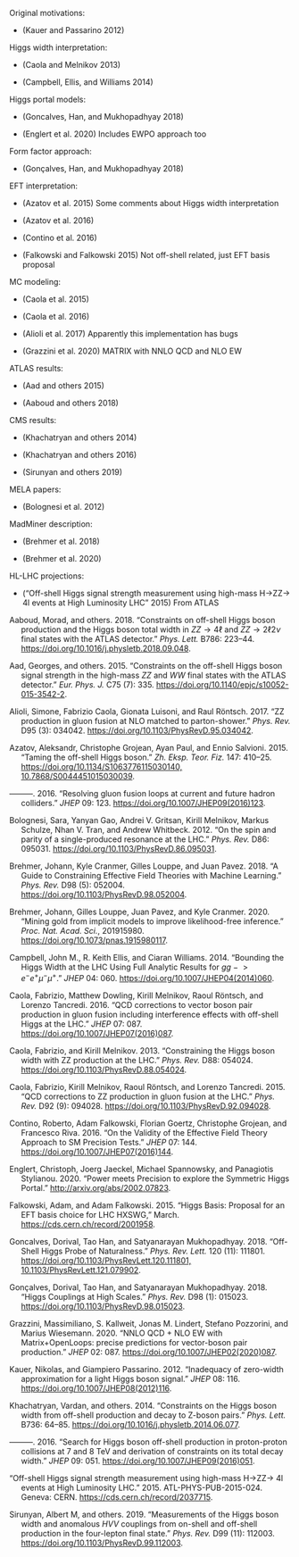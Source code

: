 <!DOCTYPE html>
<html xmlns="http://www.w3.org/1999/xhtml" lang="" xml:lang="">
<head>
  <meta charset="utf-8" />
  <meta name="generator" content="pandoc" />
  <meta name="viewport" content="width=device-width, initial-scale=1.0, user-scalable=yes" />
  <title>OffShell_References</title>
  <style>
    code{white-space: pre-wrap;}
    span.smallcaps{font-variant: small-caps;}
    span.underline{text-decoration: underline;}
    div.column{display: inline-block; vertical-align: top; width: 50%;}
    div.hanging-indent{margin-left: 1.5em; text-indent: -1.5em;}
    ul.task-list{list-style: none;}
  </style>
  <!--[if lt IE 9]>
    <script src="//cdnjs.cloudflare.com/ajax/libs/html5shiv/3.7.3/html5shiv-printshiv.min.js"></script>
  <![endif]-->
</head>
<body>
<p>Original motivations:</p>
<ul>
<li><p><span class="citation" data-cites="Kauer:2012hd">(Kauer and Passarino 2012)</span></p></li>
</ul>
<p>Higgs width interpretation:</p>
<ul>
<li><p><span class="citation" data-cites="Caola:2013yja">(Caola and Melnikov 2013)</span></p></li>
<li><p><span class="citation" data-cites="Campbell:2013una">(Campbell, Ellis, and Williams 2014)</span></p></li>
</ul>
<p>Higgs portal models:</p>
<ul>
<li><p><span class="citation" data-cites="Goncalves:2017iub">(Goncalves, Han, and Mukhopadhyay 2018)</span></p></li>
<li><p><span class="citation" data-cites="Englert:2020gcp">(Englert et al. 2020)</span> Includes EWPO approach too</p></li>
</ul>
<p>Form factor approach:</p>
<ul>
<li><p><span class="citation" data-cites="Goncalves:2018pkt">(Gonçalves, Han, and Mukhopadhyay 2018)</span></p></li>
</ul>
<p>EFT interpretation:</p>
<ul>
<li><p><span class="citation" data-cites="Azatov:2014jga">(Azatov et al. 2015)</span> Some comments about Higgs width interpretation</p></li>
<li><p><span class="citation" data-cites="Azatov:2016xik">(Azatov et al. 2016)</span></p></li>
<li><p><span class="citation" data-cites="Contino:2016jqw">(Contino et al. 2016)</span></p></li>
<li><p><span class="citation" data-cites="Falkowski:2001958">(Falkowski and Falkowski 2015)</span> Not off-shell related, just EFT basis proposal</p></li>
</ul>
<p>MC modeling:</p>
<ul>
<li><p><span class="citation" data-cites="Caola:2015psa">(Caola et al. 2015)</span></p></li>
<li><p><span class="citation" data-cites="Caola:2016trd">(Caola et al. 2016)</span></p></li>
<li><p><span class="citation" data-cites="Alioli:2016xab">(Alioli et al. 2017)</span> Apparently this implementation has bugs</p></li>
<li><p><span class="citation" data-cites="Kallweit:2019zez">(Grazzini et al. 2020)</span> MATRIX with NNLO QCD and NLO EW</p></li>
</ul>
<p>ATLAS results:</p>
<ul>
<li><p><span class="citation" data-cites="Aad:2015xua">(Aad and others 2015)</span></p></li>
<li><p><span class="citation" data-cites="Aaboud:2018puo">(Aaboud and others 2018)</span></p></li>
</ul>
<p>CMS results:</p>
<ul>
<li><p><span class="citation" data-cites="Khachatryan:2014iha">(Khachatryan and others 2014)</span></p></li>
<li><p><span class="citation" data-cites="Khachatryan:2016ctc">(Khachatryan and others 2016)</span></p></li>
<li><p><span class="citation" data-cites="Sirunyan:2019twz">(Sirunyan and others 2019)</span></p></li>
</ul>
<p>MELA papers:</p>
<ul>
<li><p><span class="citation" data-cites="Bolognesi:2012mm">(Bolognesi et al. 2012)</span></p></li>
</ul>
<p>MadMiner description:</p>
<ul>
<li><p><span class="citation" data-cites="Brehmer:2018eca">(Brehmer et al. 2018)</span></p></li>
<li><p><span class="citation" data-cites="Brehmer:2018hga">(Brehmer et al. 2020)</span></p></li>
</ul>
<p>HL-LHC projections:</p>
<ul>
<li><p><span class="citation" data-cites="ATL-PHYS-PUB-2015-024">(“Off-shell Higgs signal strength measurement using high-mass H<span class="math inline">→</span>ZZ<span class="math inline">→</span> 4l events at High Luminosity LHC” 2015)</span> From ATLAS</p></li>
</ul>
<div id="refs" class="references hanging-indent" role="doc-bibliography">
<div id="ref-Aaboud:2018puo">
<p>Aaboud, Morad, and others. 2018. “Constraints on off-shell Higgs boson production and the Higgs boson total width in <span class="math inline"><em>Z</em><em>Z</em> → 4ℓ</span> and <span class="math inline"><em>Z</em><em>Z</em> → 2ℓ2<em>ν</em></span> final states with the ATLAS detector.” <em>Phys. Lett.</em> B786: 223–44. <a href="https://doi.org/10.1016/j.physletb.2018.09.048">https://doi.org/10.1016/j.physletb.2018.09.048</a>.</p>
</div>
<div id="ref-Aad:2015xua">
<p>Aad, Georges, and others. 2015. “Constraints on the off-shell Higgs boson signal strength in the high-mass <span class="math inline"><em>Z</em><em>Z</em></span> and <span class="math inline"><em>W</em><em>W</em></span> final states with the ATLAS detector.” <em>Eur. Phys. J.</em> C75 (7): 335. <a href="https://doi.org/10.1140/epjc/s10052-015-3542-2">https://doi.org/10.1140/epjc/s10052-015-3542-2</a>.</p>
</div>
<div id="ref-Alioli:2016xab">
<p>Alioli, Simone, Fabrizio Caola, Gionata Luisoni, and Raul Röntsch. 2017. “ZZ production in gluon fusion at NLO matched to parton-shower.” <em>Phys. Rev.</em> D95 (3): 034042. <a href="https://doi.org/10.1103/PhysRevD.95.034042">https://doi.org/10.1103/PhysRevD.95.034042</a>.</p>
</div>
<div id="ref-Azatov:2014jga">
<p>Azatov, Aleksandr, Christophe Grojean, Ayan Paul, and Ennio Salvioni. 2015. “Taming the off-shell Higgs boson.” <em>Zh. Eksp. Teor. Fiz.</em> 147: 410–25. <a href="https://doi.org/10.1134/S1063776115030140,%2010.7868/S0044451015030039">https://doi.org/10.1134/S1063776115030140, 10.7868/S0044451015030039</a>.</p>
</div>
<div id="ref-Azatov:2016xik">
<p>———. 2016. “Resolving gluon fusion loops at current and future hadron colliders.” <em>JHEP</em> 09: 123. <a href="https://doi.org/10.1007/JHEP09(2016)123">https://doi.org/10.1007/JHEP09(2016)123</a>.</p>
</div>
<div id="ref-Bolognesi:2012mm">
<p>Bolognesi, Sara, Yanyan Gao, Andrei V. Gritsan, Kirill Melnikov, Markus Schulze, Nhan V. Tran, and Andrew Whitbeck. 2012. “On the spin and parity of a single-produced resonance at the LHC.” <em>Phys. Rev.</em> D86: 095031. <a href="https://doi.org/10.1103/PhysRevD.86.095031">https://doi.org/10.1103/PhysRevD.86.095031</a>.</p>
</div>
<div id="ref-Brehmer:2018eca">
<p>Brehmer, Johann, Kyle Cranmer, Gilles Louppe, and Juan Pavez. 2018. “A Guide to Constraining Effective Field Theories with Machine Learning.” <em>Phys. Rev.</em> D98 (5): 052004. <a href="https://doi.org/10.1103/PhysRevD.98.052004">https://doi.org/10.1103/PhysRevD.98.052004</a>.</p>
</div>
<div id="ref-Brehmer:2018hga">
<p>Brehmer, Johann, Gilles Louppe, Juan Pavez, and Kyle Cranmer. 2020. “Mining gold from implicit models to improve likelihood-free inference.” <em>Proc. Nat. Acad. Sci.</em>, 201915980. <a href="https://doi.org/10.1073/pnas.1915980117">https://doi.org/10.1073/pnas.1915980117</a>.</p>
</div>
<div id="ref-Campbell:2013una">
<p>Campbell, John M., R. Keith Ellis, and Ciaran Williams. 2014. “Bounding the Higgs Width at the LHC Using Full Analytic Results for <span class="math inline"><em>g</em><em>g</em> −  &gt; <em>e</em><sup>−</sup><em>e</em><sup>+</sup><em>μ</em><sup>−</sup><em>μ</em><sup>+</sup></span>.” <em>JHEP</em> 04: 060. <a href="https://doi.org/10.1007/JHEP04(2014)060">https://doi.org/10.1007/JHEP04(2014)060</a>.</p>
</div>
<div id="ref-Caola:2016trd">
<p>Caola, Fabrizio, Matthew Dowling, Kirill Melnikov, Raoul Röntsch, and Lorenzo Tancredi. 2016. “QCD corrections to vector boson pair production in gluon fusion including interference effects with off-shell Higgs at the LHC.” <em>JHEP</em> 07: 087. <a href="https://doi.org/10.1007/JHEP07(2016)087">https://doi.org/10.1007/JHEP07(2016)087</a>.</p>
</div>
<div id="ref-Caola:2013yja">
<p>Caola, Fabrizio, and Kirill Melnikov. 2013. “Constraining the Higgs boson width with ZZ production at the LHC.” <em>Phys. Rev.</em> D88: 054024. <a href="https://doi.org/10.1103/PhysRevD.88.054024">https://doi.org/10.1103/PhysRevD.88.054024</a>.</p>
</div>
<div id="ref-Caola:2015psa">
<p>Caola, Fabrizio, Kirill Melnikov, Raoul Röntsch, and Lorenzo Tancredi. 2015. “QCD corrections to ZZ production in gluon fusion at the LHC.” <em>Phys. Rev.</em> D92 (9): 094028. <a href="https://doi.org/10.1103/PhysRevD.92.094028">https://doi.org/10.1103/PhysRevD.92.094028</a>.</p>
</div>
<div id="ref-Contino:2016jqw">
<p>Contino, Roberto, Adam Falkowski, Florian Goertz, Christophe Grojean, and Francesco Riva. 2016. “On the Validity of the Effective Field Theory Approach to SM Precision Tests.” <em>JHEP</em> 07: 144. <a href="https://doi.org/10.1007/JHEP07(2016)144">https://doi.org/10.1007/JHEP07(2016)144</a>.</p>
</div>
<div id="ref-Englert:2020gcp">
<p>Englert, Christoph, Joerg Jaeckel, Michael Spannowsky, and Panagiotis Stylianou. 2020. “Power meets Precision to explore the Symmetric Higgs Portal.” <a href="http://arxiv.org/abs/2002.07823">http://arxiv.org/abs/2002.07823</a>.</p>
</div>
<div id="ref-Falkowski:2001958">
<p>Falkowski, Adam, and Adam Falkowski. 2015. “Higgs Basis: Proposal for an EFT basis choice for LHC HXSWG,” March. <a href="https://cds.cern.ch/record/2001958">https://cds.cern.ch/record/2001958</a>.</p>
</div>
<div id="ref-Goncalves:2017iub">
<p>Goncalves, Dorival, Tao Han, and Satyanarayan Mukhopadhyay. 2018. “Off-Shell Higgs Probe of Naturalness.” <em>Phys. Rev. Lett.</em> 120 (11): 111801. <a href="https://doi.org/10.1103/PhysRevLett.120.111801,%0A%20%20%20%20%20%20%20%20%20%20%20%20%20%20%20%20%20%20%20%20%20%20%20%2010.1103/PhysRevLett.121.079902">https://doi.org/10.1103/PhysRevLett.120.111801,
                        10.1103/PhysRevLett.121.079902</a>.</p>
</div>
<div id="ref-Goncalves:2018pkt">
<p>Gonçalves, Dorival, Tao Han, and Satyanarayan Mukhopadhyay. 2018. “Higgs Couplings at High Scales.” <em>Phys. Rev.</em> D98 (1): 015023. <a href="https://doi.org/10.1103/PhysRevD.98.015023">https://doi.org/10.1103/PhysRevD.98.015023</a>.</p>
</div>
<div id="ref-Kallweit:2019zez">
<p>Grazzini, Massimiliano, S. Kallweit, Jonas M. Lindert, Stefano Pozzorini, and Marius Wiesemann. 2020. “NNLO QCD + NLO EW with Matrix+OpenLoops: precise predictions for vector-boson pair production.” <em>JHEP</em> 02: 087. <a href="https://doi.org/10.1007/JHEP02(2020)087">https://doi.org/10.1007/JHEP02(2020)087</a>.</p>
</div>
<div id="ref-Kauer:2012hd">
<p>Kauer, Nikolas, and Giampiero Passarino. 2012. “Inadequacy of zero-width approximation for a light Higgs boson signal.” <em>JHEP</em> 08: 116. <a href="https://doi.org/10.1007/JHEP08(2012)116">https://doi.org/10.1007/JHEP08(2012)116</a>.</p>
</div>
<div id="ref-Khachatryan:2014iha">
<p>Khachatryan, Vardan, and others. 2014. “Constraints on the Higgs boson width from off-shell production and decay to Z-boson pairs.” <em>Phys. Lett.</em> B736: 64–85. <a href="https://doi.org/10.1016/j.physletb.2014.06.077">https://doi.org/10.1016/j.physletb.2014.06.077</a>.</p>
</div>
<div id="ref-Khachatryan:2016ctc">
<p>———. 2016. “Search for Higgs boson off-shell production in proton-proton collisions at 7 and 8 TeV and derivation of constraints on its total decay width.” <em>JHEP</em> 09: 051. <a href="https://doi.org/10.1007/JHEP09(2016)051">https://doi.org/10.1007/JHEP09(2016)051</a>.</p>
</div>
<div id="ref-ATL-PHYS-PUB-2015-024">
<p>“Off-shell Higgs signal strength measurement using high-mass H<span class="math inline">→</span>ZZ<span class="math inline">→</span> 4l events at High Luminosity LHC.” 2015. ATL-PHYS-PUB-2015-024. Geneva: CERN. <a href="https://cds.cern.ch/record/2037715">https://cds.cern.ch/record/2037715</a>.</p>
</div>
<div id="ref-Sirunyan:2019twz">
<p>Sirunyan, Albert M, and others. 2019. “Measurements of the Higgs boson width and anomalous <span class="math inline"><em>H</em><em>V</em><em>V</em></span> couplings from on-shell and off-shell production in the four-lepton final state.” <em>Phys. Rev.</em> D99 (11): 112003. <a href="https://doi.org/10.1103/PhysRevD.99.112003">https://doi.org/10.1103/PhysRevD.99.112003</a>.</p>
</div>
</div>
</body>
</html>
